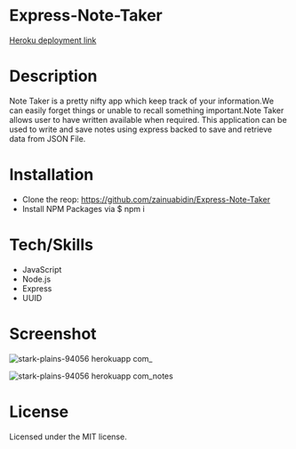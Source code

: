 # Express-Note-Taker




<a href="https://stark-plains-94056.herokuapp.com/">Heroku deployment link</a>

<h1>Description</h1>


Note Taker is a pretty nifty app which keep track of your information.We can easily forget things or unable to recall something important.Note Taker allows user to have written available when required.
This application can be used to write and save notes using express backed to save and retrieve data from JSON File.

<h1>Installation</h1>
<ul>
<li>Clone the reop: 
<a href="https://github.com/zainuabidin/Express-Note-Taker">https://github.com/zainuabidin/Express-Note-Taker</a></li>
<li>Install NPM Packages via $ npm i</li>
</ul>

<h1>Tech/Skills</h1>
<ul>
<li>JavaScript</li>
<li>Node.js</li>
<li>Express</li>
<li>UUID</li>
</ul>

<h1>Screenshot</h1>

![stark-plains-94056 herokuapp com_](https://user-images.githubusercontent.com/95305672/158083543-106847e0-467a-45bc-bade-bc66e409fb04.png)


![stark-plains-94056 herokuapp com_notes](https://user-images.githubusercontent.com/95305672/158083546-fd3afa07-000c-43d2-9e96-f7036368ccb1.png)



<h1>License</h1>
Licensed under the MIT license.

